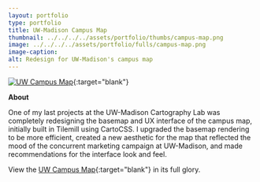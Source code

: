 ```yaml
---
layout: portfolio
type: portfolio
title: UW-Madison Campus Map
thumbnail: ../../../../assets/portfolio/thumbs/campus-map.png
image: ../../../../assets/portfolio/fulls/campus-map.png
image-caption:
alt: Redesign for UW-Madison's campus map
---
```


[![UW Campus Map]({{page.image}})](http://map.wisc.edu/){:target="blank"}

**About**

One of my last projects at the UW-Madison Cartography Lab was completely redesigning the basemap and UX interface of the campus map, initially built in Tilemill using CartoCSS. I upgraded the basemap rendering to be more efficient, created a new aesthetic for the map that reflected the mood of the concurrent marketing campaign at UW-Madison, and made recommendations for the interface look and feel.

View the [UW Campus Map](http://map.wisc.edu/){:target="blank"} in its full glory.
